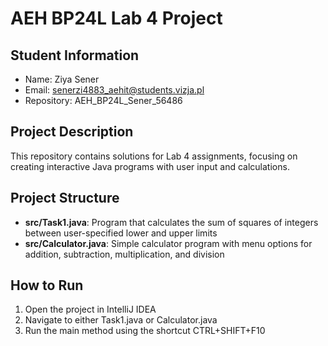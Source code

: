 # AEH BP24L Lab 4 Project

## Student Information
- Name: Ziya Sener
- Email: senerzi4883_aehit@students.vizja.pl
- Repository: AEH_BP24L_Sener_56486

## Project Description
This repository contains solutions for Lab 4 assignments, focusing on creating interactive Java programs with user input and calculations.

## Project Structure
- **src/Task1.java**: Program that calculates the sum of squares of integers between user-specified lower and upper limits
- **src/Calculator.java**: Simple calculator program with menu options for addition, subtraction, multiplication, and division

## How to Run
1. Open the project in IntelliJ IDEA
2. Navigate to either Task1.java or Calculator.java
3. Run the main method using the shortcut CTRL+SHIFT+F10
